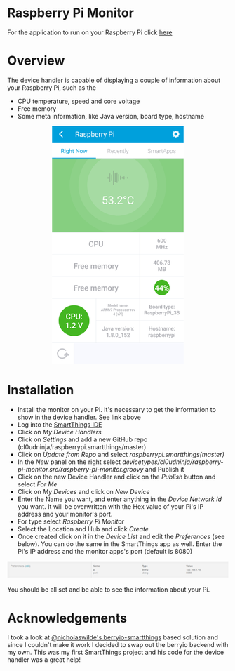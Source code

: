 # Raspberry Pi Monitor

For the application to run on your Raspberry Pi click [here](https://github.com/cl0udninja/raspberrypi.monitor)

# Overview

The device handler is capable of displaying a couple of information about your Raspberry Pi, such as the

* CPU temperature, speed and core voltage
* Free memory
* Some meta information, like Java version, board type, hostname

<center><img src=".smartthings.screenshot.jpg" width="300"></center>

# Installation

* Install the monitor on your Pi. It's necessary to get the information to show in the device handler. See link above
* Log into the [SmartThings IDE](https://graph.api.smartthings.com)
* Click on *My Device Handlers*
* Click on *Settings* and add a new GitHub repo (cl0udninja/raspberrypi.smartthings/master)
* Click on *Update from Repo* and select *raspberrypi.smartthings(master)*
* In the *New* panel on the right select *devicetypes/cl0udninja/raspberry-pi-monitor.src/raspberry-pi-monitor.groovy* and Publish it
* Click on the new Device Handler and click on the *Publish* button and select *For Me*
* Click on *My Devices* and click on *New Device*
* Enter the Name you want, and enter anything in the *Device Network Id* you want. It will be overwritten with the Hex value of your Pi's IP address and your monitor's port.
* For type select *Raspberry Pi Monitor*
* Select the Location and Hub and click *Create*
* Once created click on it in the *Device List* and edit the *Preferences* (see below). You can do the same in the SmartThings app as well. Enter the Pi's IP address and the monitor apps's port (default is 8080)

<center><img src=".smartthings.device.configure.png"></center>

You should be all set and be able to see the information about your Pi.

# Acknowledgements

I took a look at [@nicholaswilde's berryio-smartthings](https://github.com/nicholaswilde/berryio-smartthings) based solution and since I couldn't make it work I decided to swap out the berryio backend with my own. This was my first SmartThings project and his code for the device handler was a great help!